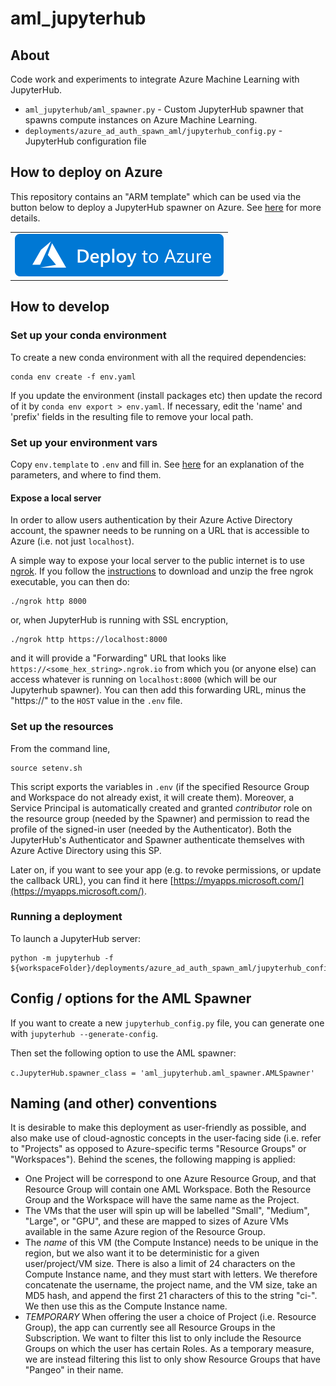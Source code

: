 # aml_jupyterhub


## About

Code work and experiments to integrate Azure Machine Learning with JupyterHub.
* `aml_jupyterhub/aml_spawner.py` - Custom JupyterHub spawner that spawns compute instances on Azure Machine Learning.
* `deployments/azure_ad_auth_spawn_aml/jupyterhub_config.py` - JupyterHub configuration file

## How to deploy on Azure

This repository contains an "ARM template" which can be used via the button below to deploy a JupyterHub spawner on Azure.  See [here](deploytoazure.md) for more details.

<table style="width:auto; margin-left:auto; margin-right:auto;">
 <tr>
 <td align='center' width='100%'>
 <a href="https://portal.azure.com/#create/Microsoft.Template/uri/https%3A%2F%2Fraw.githubusercontent.com%2Finformatics-lab%2Faml-jupyterhub%2Ffeature%2Fdeploy-to-azure-button%2Fazuredeploy.json" target="_blank">
 <img src="https://raw.githubusercontent.com/Azure/azure-quickstart-templates/master/1-CONTRIBUTION-GUIDE/images/deploytoazure.svg?sanitize=true"/>
 </td>
 </tr>
 </table>

## How to develop

### Set up your conda environment
To create a new conda environment with all the required dependencies:
```
conda env create -f env.yaml
```
If you update the environment (install packages etc) then update the record of it by `conda env export > env.yaml`.
If necessary, edit the 'name' and 'prefix' fields in the resulting file to remove your local path.

### Set up your environment vars
Copy `env.template` to `.env` and fill in. See [here](environmentvars.md) for an explanation of the parameters, and where to find them.

#### Expose a local server
In order to allow users authentication by their Azure Active Directory account, the spawner needs to be running on a URL that is accessible to Azure (i.e. not just `localhost`).

A simple way to expose your local server to the public internet is to use [ngrok](https://ngrok.com/).  If you follow the [instructions](https://dashboard.ngrok.com/get-started/setup) to download and unzip the free ngrok executable, you can then do:
```
./ngrok http 8000
```
or, when JupyterHub is running with SSL encryption,
```
./ngrok http https://localhost:8000
```
and it will provide a "Forwarding" URL that looks like `https://<some_hex_string>.ngrok.io` from which you (or anyone else) can access whatever is running on `localhost:8000` (which will be our Jupyterhub spawner).
You can then add this forwarding URL, minus the "https://" to the `HOST` value in the `.env` file.

### Set up the resources
From the command line,
```
source setenv.sh
```
This script exports the variables in `.env` (if the specified Resource Group and Workspace do not already exist, it will create them). Moreover, a Service Principal is automatically created and granted *contributor* role on the resource group (needed by the Spawner) and permission to read the profile of the signed-in user (needed by the Authenticator). Both the JupyterHub's Authenticator and Spawner authenticate themselves with Azure Active Directory using this SP.

Later on, if you want to see your app (e.g. to revoke permissions, or update the callback URL), you can find it here [https://myapps.microsoft.com/](https://myapps.microsoft.com/).

### Running a deployment
To launch a JupyterHub server:
```
python -m jupyterhub -f ${workspaceFolder}/deployments/azure_ad_auth_spawn_aml/jupyterhub_config.py
```

## Config / options for the AML Spawner
If you want to create a new `jupyterhub_config.py` file, you can generate one with `jupyterhub --generate-config`.

Then set the following option to use the AML spawner:

`c.JupyterHub.spawner_class = 'aml_jupyterhub.aml_spawner.AMLSpawner'`


## Naming (and other) conventions

It is desirable to make this deployment as user-friendly as possible, and also make use of cloud-agnostic concepts in the user-facing side (i.e. refer to "Projects" as opposed to Azure-specific terms "Resource Groups" or "Workspaces").
Behind the scenes, the following mapping is applied:

 * One Project will be correspond to one Azure Resource Group, and that Resource Group will contain one AML Workspace.  Both the Resource Group and the Workspace will have the same name as the Project.
 * The VMs that the user will spin up will be labelled "Small", "Medium", "Large", or "GPU", and these are mapped to sizes of Azure VMs available in the same Azure region of the Resource Group.
 * The *name* of this VM (the Compute Instance) needs to be unique in the region, but we also want it to be deterministic for a given user/project/VM size.  There is also a limit of 24 characters on the Compute Instance name, and they must start with letters.  We therefore concatenate the username, the project name, and the VM size, take an MD5 hash, and append the first 21 characters of this to the string "ci-".  We then use this as the Compute Instance name.
 * *TEMPORARY* When offering the user a choice of Project (i.e. Resource Group), the app can currently see all Resource Groups in the Subscription.   We want to filter this list to only include the Resource Groups on which the user has certain Roles.   As a temporary measure, we are instead filtering this list to only show Resource Groups that have "Pangeo" in their name.
